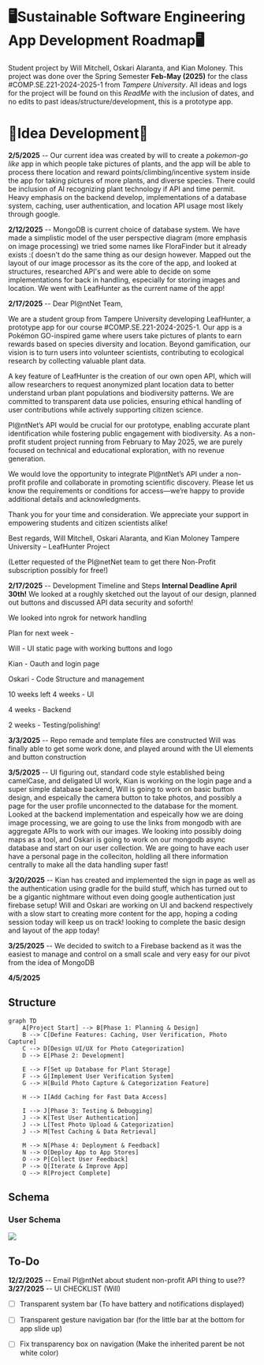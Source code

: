 # 🖥️Sustainable Software Engineering App Development Roadmap🖥️

Student project by Will Mitchell, Oskari Alaranta, and Kian Moloney. This project was done over the Spring Semester **Feb-May (2025)** for the class #COMP.SE.221-2024-2025-1 from *Tampere University*. All ideas and logs for the project will be found on this *ReadMe* with the inclusion of dates, and no edits to past ideas/structure/development, this is a prototype app.

# 🚀Idea Development🚀

 **2/5/2025** -- Our current idea was created by will to create a *pokemon-go like* app in which people take pictures of plants, and the app will be able to process there location and reward points/climbing/incentive system inside the app for taking pictures of more plants, and diverse species. There could be inclusion of AI recognizing plant technology if API and time permit. Heavy emphasis on the backend develop, implementations of a database system, caching, user authentication, and location API usage most likely through google. 

**2/12/2025** -- MongoDB is current choice of database system. We have made a simplistic model of the user perspective diagram (more emphasis on image processing) we tried some names like FloraFinder but it already exists :( doesn't do the same thing as our design however. Mapped out the layout of our image processor as its the core of the app, and looked at structures, researched API's and were able to decide on some implementations for back in handling, especially for storing images and location. We went with LeafHunter as the current name of the app!

**2/17/2025** -- Dear Pl@ntNet Team,

We are a student group from Tampere University developing LeafHunter, a prototype app for our course #COMP.SE.221-2024-2025-1. Our app is a Pokémon GO-inspired game where users take pictures of plants to earn rewards based on species diversity and location. Beyond gamification, our vision is to turn users into volunteer scientists, contributing to ecological research by collecting valuable plant data.

A key feature of LeafHunter is the creation of our own open API, which will allow researchers to request anonymized plant location data to better understand urban plant populations and biodiversity patterns. We are committed to transparent data use policies, ensuring ethical handling of user contributions while actively supporting citizen science.

Pl@ntNet’s API would be crucial for our prototype, enabling accurate plant identification while fostering public engagement with biodiversity. As a non-profit student project running from February to May 2025, we are purely focused on technical and educational exploration, with no revenue generation.

We would love the opportunity to integrate Pl@ntNet’s API under a non-profit profile and collaborate in promoting scientific discovery. Please let us know the requirements or conditions for access—we’re happy to provide additional details and acknowledgments.

Thank you for your time and consideration. We appreciate your support in empowering students and citizen scientists alike!

Best regards,
Will Mitchell, Oskari Alaranta, and Kian Moloney
Tampere University – LeafHunter Project

(Letter requested of the Pl@netNet team to get there Non-Profit subscription possibly for free!)

**2/17/2025** -- Development Timeline and Steps
**Internal Deadline April 30th!**
We looked at a roughly sketched out the layout of our design, planned out buttons and discussed API data security and soforth!    

We looked into ngrok for network handling

Plan for next week - 

Will - UI static page with working buttons and logo

Kian - Oauth and login page

Oskari - Code Structure and management

10 weeks left
4 weeks - UI

4 weeks - Backend

2 weeks - Testing/polishing!

**3/3/2025** -- Repo remade and template files are constructed
Will was finally able to get some work done, and played around with the UI elements and button construction

**3/5/2025** -- UI figuring out, standard code style established being camelCase, and deligated UI work, Kian is working on the login page and a super simple database backend, Will is going to work on basic button design, and espeically the camera button to take photos, and possibly a page for the user profile unconnected to the database for the moment. Looked at the backend implementation and espeically how we are doing image processing, we are going to use the links from mongodb with are aggregate APIs to work with our images. We looking into possibly doing maps as a tool, and Oskari is going to work on our mongodb async database and start on our user collection. We are going to have each user have a personal page in the colleciton, holdling all there information centrally to make all the data handling super fast!

**3/20/2025** -- Kian has created and implemented the sign in page as well as the authentication using gradle for the build stuff, which has turned out to be a gigantic nightmare without even doing google authentication just firebase setup! Will and Oskari are working on UI and backend respectively with a slow start to creating more content for the app, hoping a coding session today will keep us on track! looking to complete the basic design and layout of the app today!

**3/25/2025** -- We decided to switch to a Firebase backend as it was the easiest to manage and control on a small scale and very easy for our pivot from the idea of MongoDB

**4/5/2025**
## Structure
```mermaid
graph TD
    A[Project Start] --> B[Phase 1: Planning & Design]
    B --> C[Define Features: Caching, User Verification, Photo Capture]
    C --> D[Design UI/UX for Photo Categorization]
    D --> E[Phase 2: Development]
    
    E --> F[Set up Database for Plant Storage]
    F --> G[Implement User Verification System]
    G --> H[Build Photo Capture & Categorization Feature]

    H --> I[Add Caching for Fast Data Access]
    
    I --> J[Phase 3: Testing & Debugging]
    J --> K[Test User Authentication]
    J --> L[Test Photo Upload & Categorization]
    J --> M[Test Caching & Data Retrieval]
    
    M --> N[Phase 4: Deployment & Feedback]
    N --> O[Deploy App to App Stores]
    O --> P[Collect User Feedback]
    P --> Q[Iterate & Improve App]
    Q --> R[Project Complete]

```
## Schema
### User Schema
[![](https://mermaid.ink/img/pako:eNplUk1P3DAQ_StTnxYB6n0PVTeElkikSgm9dLMH40wSq45na4-FEOa_48R8SfjkmXnv6c2zH4WiHsVWwGDoXk3SMdyWnYV0dvs_Ht0Bzs-_xZZmhF3g6UuEYnONcoCrYBndSWczulhxzURMcCvvIlT7XDSOFHqv7XjIyGpBQqzqn0UBAzmYyHMawylck5KsycIN_g_oOUK5aSd9BKPtvzQ3r_Ok20uWd9Ij1GRHKouTrF5m9QtpjIddU8G95mnlR6g3S2MZQWO-W_6FvEBemHVm3iAHZz2oBaYt-KAW_0Mwsfy46gUZg2p1s-57uX_vvGx6mRXLV6e_A7qH2Ky5JgfSMnziZPEWeYnk61XKPcKPzGiZHPZQ2RTavOZwEGdixlToPr3h46LQCZ5wxk5s09ViYCdNJzr7lKAyMLUPVoktu4BnwlEYJ7EdpPGpCscUKZZajk7Ob92jtH-J3mvsdbJR51-jyA56FE_PhOjAtg?type=png)](https://mermaid.live/edit#pako:eNplUk1P3DAQ_StTnxYB6n0PVTeElkikSgm9dLMH40wSq45na4-FEOa_48R8SfjkmXnv6c2zH4WiHsVWwGDoXk3SMdyWnYV0dvs_Ht0Bzs-_xZZmhF3g6UuEYnONcoCrYBndSWczulhxzURMcCvvIlT7XDSOFHqv7XjIyGpBQqzqn0UBAzmYyHMawylck5KsycIN_g_oOUK5aSd9BKPtvzQ3r_Ok20uWd9Ij1GRHKouTrF5m9QtpjIddU8G95mnlR6g3S2MZQWO-W_6FvEBemHVm3iAHZz2oBaYt-KAW_0Mwsfy46gUZg2p1s-57uX_vvGx6mRXLV6e_A7qH2Ky5JgfSMnziZPEWeYnk61XKPcKPzGiZHPZQ2RTavOZwEGdixlToPr3h46LQCZ5wxk5s09ViYCdNJzr7lKAyMLUPVoktu4BnwlEYJ7EdpPGpCscUKZZajk7Ob92jtH-J3mvsdbJR51-jyA56FE_PhOjAtg)


## To-Do
**12/2/2025** -- Email Pl@ntNet about student non-profit API thing to use??
**3/27/2025** -- 
UI CHECKLIST (Will)

 - [ ] Transparent system bar (To have battery and notifications displayed)
 - [ ] Transparent gesture navigation bar (for the little bar at the bottom for app slide up)
 - [ ] Fix transparency box on navigation (Make the inherited parent be not white color)




